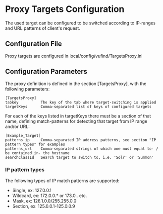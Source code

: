 # Proxy Targets Configuration
The used target can be configured to be switched according to IP-ranges and URL patterns of client's request.


## Configuration File
Proxy targets are configured in local/config/vufind/TargetsProxy.ini


## Configuration Parameters
The proxy definition is defined in the section [TargetsProxy], with the following parameters:

    [TargetsProxy]
	tabkey			The key of the tab where target-switching is applied
	targetKeys		Comma-separated list of keys of configured targets

For each of the keys listed in targetKeys there must be a section of that name, defining match-patterns for detecting
that target from IP range and/or URL:

	[Example_Target]
	patterns_ip		Comma-separated IP address patterns, see section "IP pattern types" for examples
	patterns_url	Comma-separated strings of which one must equal to- / be contained in- the hostname
	searchClassId	Search target to switch to, i.e. 'Solr' or 'Summon'

### IP pattern types
The following types of IP match patterns are supported:

*   Single,		ex: 127.0.0.1
*   Wildcard,	ex: 172.0.0.*	or	173.0.*.*	etc.
*   Mask,		ex: 126.1.0.0/255.255.0.0
*   Section,	ex: 125.0.0.1-125.0.0.9

